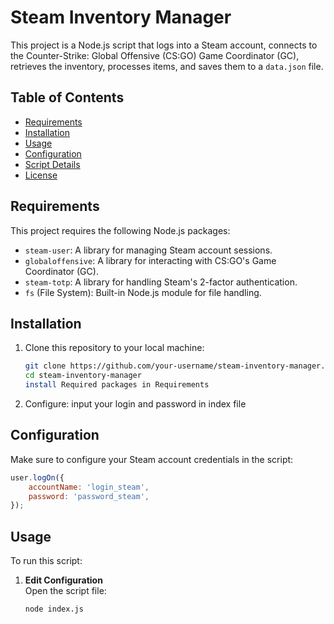 # Steam Inventory Manager

This project is a Node.js script that logs into a Steam account, connects to the Counter-Strike: Global Offensive (CS:GO) Game Coordinator (GC), retrieves the inventory, processes items, and saves them to a `data.json` file. 

## Table of Contents
- [Requirements](#requirements)
- [Installation](#installation)
- [Usage](#usage)
- [Configuration](#configuration)
- [Script Details](#script-details)
- [License](#license)

## Requirements

This project requires the following Node.js packages:
- `steam-user`: A library for managing Steam account sessions.
- `globaloffensive`: A library for interacting with CS:GO's Game Coordinator (GC).
- `steam-totp`: A library for handling Steam's 2-factor authentication.
- `fs` (File System): Built-in Node.js module for file handling.

## Installation

1. Clone this repository to your local machine:
   ```bash
   git clone https://github.com/your-username/steam-inventory-manager.git
   cd steam-inventory-manager
   install Required packages in Requirements
2. Configure:
   input your login and password in index file
## Configuration

Make sure to configure your Steam account credentials in the script:
```javascript
user.logOn({
    accountName: 'login_steam',
    password: 'password_steam',
});
```
## Usage

To run this script:

1. **Edit Configuration**  
   Open the script file:
   ```bash
   node index.js
